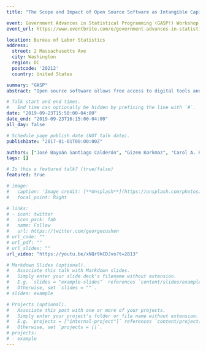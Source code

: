```yaml
---
title: "The Scope and Impact of Open Source Software as Intangible Capital: A Framework for Measurement with an Application Based on the Use of R Packages"

event: Government Advances in Statistical Programming (GASP!) Workshop
event_url: https://www.eventbrite.com/e/government-advances-in-statistical-programming-gasp-workshop-tickets-65497325263#

location: Bureau of Labor Statistics
address:
  street: 2 Massachusetts Ave
  city: Washington
  region: DC
  postcode: '20212'
  country: United States

summary: "GASP"
abstract: "Open source software allows free access to digital tools and constitutes a part of intangible investment with the qualities of public goods. Open source software (OSS) provides users with an unknown amount of freely modifiable software tools and other useful products; they are created both within the business sector and outside of it. Better accounting for the contribution of public spending to investments in OSS, a vital component of science activity, motivates this paper. We develop a bottom-up approach to document the scope and impact of OSS created by all sectors of the economy by collecting data on OSS languages R and Python, as well as from the Federal Government's Code.gov."

# Talk start and end times.
#   End time can optionally be hidden by prefixing the line with `#`.
date: "2019-09-23T15:50:00-04:00"
date_end: "2019-09-23T16:15:00-04:00"
all_day: false

# Schedule page publish date (NOT talk date).
publishDate: "2017-01-01T00:00:00Z"

authors: ["José Bayoán Santiago Calderón", "Gizem Korkmaz", "Carol A. Robbins", "Aaron D. Schroeder", "Stephanie S. Shipp", "Sallie A. Keller"]
tags: []

# Is this a featured talk? (true/false)
featured: true

# image:
#   caption: 'Image credit: [**Unsplash**](https://unsplash.com/photos/bzdhc5b3Bxs)'
#   focal_point: Right

# links:
# - icon: twitter
#   icon_pack: fab
#   name: Follow
#   url: https://twitter.com/georgecushen
# url_code: ""
# url_pdf: ""
# url_slides: ""
url_video: "https://youtu.be/xNQr9kCDJvo?t=2813"

# Markdown Slides (optional).
#   Associate this talk with Markdown slides.
#   Simply enter your slide deck's filename without extension.
#   E.g. `slides = "example-slides"` references `content/slides/example-slides.md`.
#   Otherwise, set `slides = ""`.
# slides: example

# Projects (optional).
#   Associate this post with one or more of your projects.
#   Simply enter your project's folder or file name without extension.
#   E.g. `projects = ["internal-project"]` references `content/project/deep-learning/index.md`.
#   Otherwise, set `projects = []`.
# projects:
# - example
---
```

